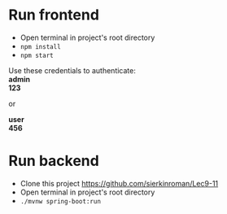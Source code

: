 # Run frontend
- Open terminal in project's root directory
- `npm install`
- `npm start`

Use these credentials to authenticate:<br/>
**admin<br/>
123**

or

**user<br/>
456**

# Run backend
- Clone this project https://github.com/sierkinroman/Lec9-11
- Open terminal in project's root directory
- `./mvnw spring-boot:run`